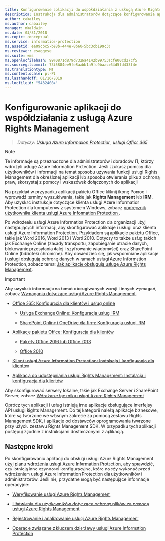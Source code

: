 ```yaml
---
title: Konfigurowanie aplikacji do współdziałania z usługą Azure Rights Management — AIP
description: Instrukcje dla administratorów dotyczące konfigurowania aplikacji i usług do pracy z usługą zabezpieczającą Azure Rights Management w ramach usługi Azure Information Protection. Dotyczy to na przykład aplikacji pakietu Office, takich jak Word 2013 i Word 2010 oraz usług, takich jak Exchange Online (zasady transportu, zapobieganie utracie danych, blokowanie przesyłania dalej i szyfrowanie wiadomości) oraz SharePoint Online (biblioteki chronione).
author: cabailey
ms.author: cabailey
manager: mbaldwin
ms.date: 08/31/2018
ms.topic: conceptual
ms.service: information-protection
ms.assetid: ea09cbc5-b98b-444e-8b60-5bc3cb199c36
ms.reviewer: esaggese
ms.suite: ems
ms.openlocfilehash: 99c0871d879d7326a4142b99753acfe00cd27cf5
ms.sourcegitcommit: 73b5884ee9fe8aabb1a9fc9baace64d5fd433f4e
ms.translationtype: MT
ms.contentlocale: pl-PL
ms.lasthandoff: 01/16/2019
ms.locfileid: "54324084"
---
```

# <a name="configuring-applications-for-azure-rights-management"></a>Konfigurowanie aplikacji do współdziałania z usługą Azure Rights Management

>*Dotyczy: [Usługa Azure Information Protection](https://azure.microsoft.com/pricing/details/information-protection), [usługi Office 365](https://download.microsoft.com/download/E/C/F/ECF42E71-4EC0-48FF-AA00-577AC14D5B5C/Azure_Information_Protection_licensing_datasheet_EN-US.pdf)*

> [!NOTE]
> Te informacje są przeznaczone dla administratorów i doradców IT, którzy wdrożyli usługę Azure Information Protection. Jeśli szukasz pomocy dla użytkowników i informacji na temat sposobu używania funkcji usługi Rights Management dla określonej aplikacji lub sposobu otwierania pliku z ochroną praw, skorzystaj z pomocy i wskazówek dołączonych do aplikacji.
>
> Na przykład w przypadku aplikacji pakietu Office kliknij ikonę Pomoc i wprowadź terminy wyszukiwania, takie jak **Rights Management** lub **IRM**. Aby uzyskać instrukcje dotyczące klienta usługi Azure Information Protection dla komputerów z systemem Windows, zobacz [podręcznik użytkownika klienta usługi Azure Information Protection ](./rms-client/client-user-guide.md).

Po wdrożeniu usługi Azure Information Protection dla organizacji użyj następujących informacji, aby skonfigurować aplikacje i usługi oraz klienta usługi Azure Information Protection. Przykładem są aplikacje pakietu Office, takie jak Word 2016, Word 2013 i Word 2010. Dotyczy to także usług takich jak Exchange Online (zasady transportu, zapobieganie utracie danych, blokowanie przesyłania dalej i szyfrowanie wiadomości) oraz SharePoint Online (biblioteki chronione). Aby dowiedzieć się, jak wspomniane aplikacje i usługi obsługują ochronę danych w ramach usługi Azure Information Protection, zobacz temat [Jak aplikacje obsługują usługę Azure Rights Management](applications-support.md).

> [!IMPORTANT]
> Aby uzyskać informacje na temat obsługiwanych wersji i innych wymagań, zobacz [Wymagania dotyczące usługi Azure Rights Management](requirements.md).

-   [Office 365: Konfiguracja dla klientów i usług online](configure-office365.md)

    -   [Usługa Exchange Online: Konfiguracja usługi IRM](configure-office365.md#exchange-online-irm-configuration)

    -   [SharePoint Online i OneDrive dla firm: Konfiguracja usługi IRM](configure-office365.md#sharepoint-online-and-onedrive-for-business-irm-configuration)

- [Aplikacje pakietu Office: Konfiguracja dla klientów](configure-office-apps.md)

    -   [Pakiety Office 2016 lub Office 2013](configure-office-apps.md#office-2016-and-office-2013)

    -   [Office 2010](configure-office-apps.md#office-2010)

-   [Klient usługi Azure Information Protection: Instalacja i konfiguracja dla klientów](configure-client.md)

-   [Aplikacja do udostępniania usługi Rights Management: Instalacja i konfiguracja dla klientów](configure-sharing-app.md)


Aby skonfigurować serwery lokalne, takie jak Exchange Server i SharePoint Server, zobacz [Wdrażanie łącznika usługi Azure Rights Management](deploy-rms-connector.md).

Oprócz tych aplikacji i usług istnieją inne aplikacje obsługujące interfejsy API usługi Rights Management. Do tej kategorii należą aplikacje biznesowe, które są tworzone we własnym zakresie za pomocą zestawu Rights Management SDK, i aplikacje od dostawców oprogramowania tworzone przy użyciu zestawu Rights Management SDK. W przypadku tych aplikacji postępuj zgodnie z instrukcjami dostarczonymi z aplikacją.

## <a name="next-steps"></a>Następne kroki
Po skonfigurowaniu aplikacji do obsługi usługi Azure Rights Management użyj [planu wdrożenia usługi Azure Information Protection](deployment-roadmap.md), aby sprawdzić, czy istnieją inne czynności konfiguracyjne, które należy wykonać przed wdrożeniem usługi Azure Information Protection dla użytkowników i administratorów. Jeśli nie, przydatne mogą być następujące informacje operacyjne:

- [Weryfikowanie usługi Azure Rights Management](verify.md)

- [Ułatwienia dla użytkowników dotyczące ochrony plików za pomocą usługi Azure Rights Management](help-users.md)

- [Rejestrowanie i analizowanie usługi Azure Rights Management](log-analyze-usage.md)

- [Operacje związane z kluczem dzierżawy usługi Azure Information Protection](operations-tenant-key.md)


